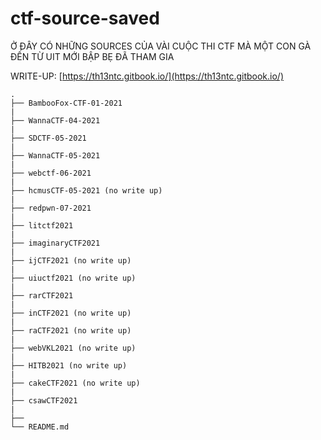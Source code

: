 # ctf-source-saved

Ở ĐÂY CÓ NHỮNG SOURCES CỦA VÀI CUỘC THI CTF MÀ MỘT CON GÀ ĐẾN TỪ UIT MỚI BẬP BẸ ĐÃ THAM GIA

WRITE-UP: [https://th13ntc.gitbook.io/](https://th13ntc.gitbook.io/)

    .
    ├── BambooFox-CTF-01-2021
    |
    ├── WannaCTF-04-2021
    |
    ├── SDCTF-05-2021
    |
    ├── WannaCTF-05-2021
    |
    ├── webctf-06-2021
    |
    ├── hcmusCTF-05-2021 (no write up)
    |
    ├── redpwn-07-2021
    |
    ├── litctf2021
    |
    ├── imaginaryCTF2021
    |
    ├── ijCTF2021 (no write up)
    |
    ├── uiuctf2021 (no write up)
    |
    ├── rarCTF2021
    |
    ├── inCTF2021 (no write up)
    |
    ├── raCTF2021 (no write up)
    |
    ├── webVKL2021 (no write up)
    |
    ├── HITB2021 (no write up)
    |
    ├── cakeCTF2021 (no write up)
    |
    ├── csawCTF2021
    |
    ├──
    └── README.md
